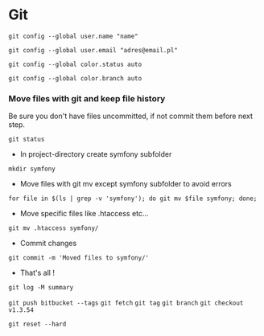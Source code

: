 # Git

`git config --global user.name "name"`

`git config --global user.email "adres@email.pl"`

`git config --global color.status auto`

`git config --global color.branch auto`


### Move files with git and keep file history

Be sure you don't have files uncommitted, if not commit them before next step.

`git status`

* In project-directory create symfony subfolder

`mkdir symfony`

* Move files with git mv except symfony subfolder to avoid errors

`for file in $(ls | grep -v 'symfony'); do git mv $file symfony; done;`

* Move specific files like .htaccess etc...

`git mv .htaccess symfony/`

* Commit changes

`git commit -m 'Moved files to symfony/'`

* That's all !

`git log -M summary`

`git push bitbucket --tags`
`git fetch`
`git tag`
`git branch`
`git checkout v1.3.54`


`git reset --hard`

